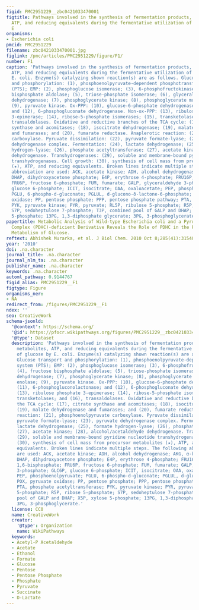```yaml
---
figid: PMC2951229__zbc0421033470001
figtitle: Pathways involved in the synthesis of fermentation products, precursor metabolites,
  ATP, and reducing equivalents during the fermentative utilization of glucose by
  E
organisms:
- Escherichia coli
pmcid: PMC2951229
filename: zbc0421033470001.jpg
figlink: /pmc/articles/PMC2951229/figure/F1/
number: F1
caption: 'Pathways involved in the synthesis of fermentation products, precursor metabolites,
  ATP, and reducing equivalents during the fermentative utilization of glucose by
  E. coli. Enzyme(s) catalyzing shown reaction(s) are as follows. Glucose transport
  and phosphorylation: (1), phosphoenolpyruvate-dependent phosphotransferase system
  (PTS); EMP: (2), phosphoglucose isomerase; (3), 6-phosphofructokinase; (4), fructose
  bisphosphate aldolase; (5), triose-phosphate isomerase; (6), glyceraldehyde-3-phosphate
  dehydrogenase; (7), phosphoglycerate kinase; (8), phosphoglycerate mutases and enolase;
  (9), pyruvate kinase. Ox-PPP: (10), glucose-6-phosphate dehydrogenase; (11), 6-phosphogluconolactonase;
  and (12), 6-phosphogluconate dehydrogenase. Non-ox-PPP: (13), ribulose phosphate
  3-epimerase; (14), ribose-5-phosphate isomerases; (15), transketolases; and (16),
  transaldolases. Oxidative and reductive branches of the TCA cycle: (17), citrate
  synthase and acomitases; (18), isocitrate dehydrogenase; (19), malate dehydrogenase
  and fumarases; and (20), fumarate reductase. Anaplerotic reaction: (21), phosphoenolpyruvate
  carboxylase. Pyruvate dissimilation: (22), pyruvate formate-lyase; (23), pyruvate
  dehydrogenase complex. Fermentation: (24), lactate dehydrogenase; (25), formate
  hydrogen-lyase; (26), phosphate acetyltransferase; (27), acetate kinase; (28), alcohol/acetaldehyde
  dehydrogenase. Transhydrogenases: (29), soluble and membrane-bound pyridine nucleotide
  transhydrogenases. Cell growth: (30), synthesis of cell mass from precursor metabolites
  (★), ATP, and reducing equivalents. Broken lines indicate multiple steps. The following
  abbreviation are used: ACK, acetate kinase; ADH, alcohol dehydrogenase; AKG, α-ketoglutarate;
  DHAP, dihydroxyacetone phosphate; E4P, erythrose 4-phosphate; FRU16P, fructose 1,6-bisphosphate;
  FRU6P, fructose 6-phosphate; FUM, fumarate; GALP, glyceraldehyde 3-phosphate; GLC6P,
  glucose 6-phosphate; ICIT, isocitrate; OAA, oxaloacetate; PEP, phosphoenolpyruvate;
  PGLU, 6-phospho-d-gluconate; PGLUL, d-glucono-δ-lactone-6-phosphate; POX, pyruvate
  oxidase; PP, pentose phosphate; PPP, pentose phosphate pathway; PTA, phosphate acetyltransferase;
  PYK, pyruvate kinase; PYR, pyruvate; RL5P, ribulose 5-phosphate; R5P, ribose 5-phosphate;
  S7P, sedoheptulose 7-phosphate; T3P, combined pool of GALP and DHAP; X5P, xylose
  5-phosphate; 13PG, 1,3-diphosphate glycerate; 3PG, 3-phosphoglycerate.'
papertitle: Metabolic Analysis of Wild-type Escherichia coli and a Pyruvate Dehydrogenase
  Complex (PDHC)-deficient Derivative Reveals the Role of PDHC in the Fermentative
  Metabolism of Glucose.
reftext: Abhishek Murarka, et al. J Biol Chem. 2010 Oct 8;285(41):31548-31558.
year: '2010'
doi: .na.character
journal_title: .na.character
journal_nlm_ta: .na.character
publisher_name: .na.character
keywords: .na.character
automl_pathway: 0.9144767
figid_alias: PMC2951229__F1
figtype: Figure
organisms_ner:
- NA
redirect_from: /figures/PMC2951229__F1
ndex: ''
seo: CreativeWork
schema-jsonld:
  '@context': https://schema.org/
  '@id': https://pfocr.wikipathways.org/figures/PMC2951229__zbc0421033470001.html
  '@type': Dataset
  description: 'Pathways involved in the synthesis of fermentation products, precursor
    metabolites, ATP, and reducing equivalents during the fermentative utilization
    of glucose by E. coli. Enzyme(s) catalyzing shown reaction(s) are as follows.
    Glucose transport and phosphorylation: (1), phosphoenolpyruvate-dependent phosphotransferase
    system (PTS); EMP: (2), phosphoglucose isomerase; (3), 6-phosphofructokinase;
    (4), fructose bisphosphate aldolase; (5), triose-phosphate isomerase; (6), glyceraldehyde-3-phosphate
    dehydrogenase; (7), phosphoglycerate kinase; (8), phosphoglycerate mutases and
    enolase; (9), pyruvate kinase. Ox-PPP: (10), glucose-6-phosphate dehydrogenase;
    (11), 6-phosphogluconolactonase; and (12), 6-phosphogluconate dehydrogenase. Non-ox-PPP:
    (13), ribulose phosphate 3-epimerase; (14), ribose-5-phosphate isomerases; (15),
    transketolases; and (16), transaldolases. Oxidative and reductive branches of
    the TCA cycle: (17), citrate synthase and acomitases; (18), isocitrate dehydrogenase;
    (19), malate dehydrogenase and fumarases; and (20), fumarate reductase. Anaplerotic
    reaction: (21), phosphoenolpyruvate carboxylase. Pyruvate dissimilation: (22),
    pyruvate formate-lyase; (23), pyruvate dehydrogenase complex. Fermentation: (24),
    lactate dehydrogenase; (25), formate hydrogen-lyase; (26), phosphate acetyltransferase;
    (27), acetate kinase; (28), alcohol/acetaldehyde dehydrogenase. Transhydrogenases:
    (29), soluble and membrane-bound pyridine nucleotide transhydrogenases. Cell growth:
    (30), synthesis of cell mass from precursor metabolites (★), ATP, and reducing
    equivalents. Broken lines indicate multiple steps. The following abbreviation
    are used: ACK, acetate kinase; ADH, alcohol dehydrogenase; AKG, α-ketoglutarate;
    DHAP, dihydroxyacetone phosphate; E4P, erythrose 4-phosphate; FRU16P, fructose
    1,6-bisphosphate; FRU6P, fructose 6-phosphate; FUM, fumarate; GALP, glyceraldehyde
    3-phosphate; GLC6P, glucose 6-phosphate; ICIT, isocitrate; OAA, oxaloacetate;
    PEP, phosphoenolpyruvate; PGLU, 6-phospho-d-gluconate; PGLUL, d-glucono-δ-lactone-6-phosphate;
    POX, pyruvate oxidase; PP, pentose phosphate; PPP, pentose phosphate pathway;
    PTA, phosphate acetyltransferase; PYK, pyruvate kinase; PYR, pyruvate; RL5P, ribulose
    5-phosphate; R5P, ribose 5-phosphate; S7P, sedoheptulose 7-phosphate; T3P, combined
    pool of GALP and DHAP; X5P, xylose 5-phosphate; 13PG, 1,3-diphosphate glycerate;
    3PG, 3-phosphoglycerate.'
  license: CC0
  name: CreativeWork
  creator:
    '@type': Organization
    name: WikiPathways
  keywords:
  - Acetyl-P Acetaldehyde
  - Acetate
  - Ethanol
  - Formate
  - Glucose
  - Pentose
  - Pentose Phosphate
  - Phosphate
  - Pyruvate
  - Succinate
  - D-Lactate
---
```

